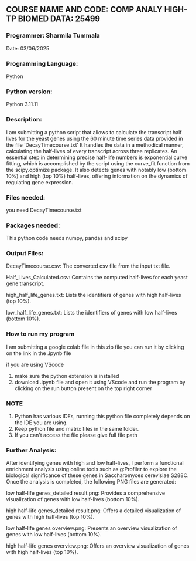 ## **COURSE NAME AND CODE:** COMP ANALY HIGH-TP BIOMED DATA: 25499

### **Programmer:** Sharmila Tummala

Date: 03/06/2025

### **Programming Language:** 
Python

### **Python version:** 
Python 3.11.11

### **Description:** 
I am submitting a python script that allows to calculate the transcript half lives for the yeast genes using the 60 minute time series data provided in the file ‘DecayTimecourse.txt’
It handles the data in a methodical manner, calculating the half-lives of every transcript across three replicates.  An essential step in determining precise half-life numbers is exponential curve fitting, which is accomplished by the script using the curve_fit function from the scipy.optimize package.  It also detects genes with notably low (bottom 10%) and high (top 10%) half-lives, offering information on the dynamics of regulating gene expression.

### Files needed:
you need DecayTimecourse.txt

### Packages needed: 
This python code needs numpy, pandas  and scipy

### Output Files:
DecayTimecourse.csv: The converted csv file from the input txt file.

Half_Lives_Calculated.csv: Contains the computed half-lives for each yeast gene transcript.

high_half_life_genes.txt: Lists the identifiers of genes with high half-lives (top 10%).

low_half_life_genes.txt: Lists the identifiers of genes with low half-lives (bottom 10%).


### How to run my program
I am submitting a google colab file in this zip file you can run it by clicking on the link in the .ipynb file

if you are using VScode
1. make sure the python extension is installed
2. download .ipynb file and open it using VScode and run the program by clicking on the run button present on the top right corner

### NOTE
1. Python has various IDEs, running this python file completely depends on the IDE you are using.
2. Keep python file and matrix files in the same folder.
3. If you can't access the file please give full file path 

### Further Analysis:
After identifying genes with high and low half-lives, I perform a functional enrichment analysis using online tools such as g:Profiler to explore the biological significance of these genes in Saccharomyces cerevisiae S288C. Once the analysis is completed, the following PNG files are generated:

low half-life genes_detailed result.png: Provides a comprehensive visualization of genes with low half-lives (bottom 10%).

high half-life genes_detailed result.png: Offers a detailed visualization of genes with high half-lives (top 10%).

low half-life genes overview.png: Presents an overview visualization of genes with low half-lives (bottom 10%).

high half-life genes overview.png: Offers an overview visualization of genes with high half-lives (top 10%).


